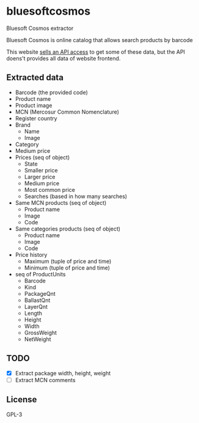 # bluesoftcosmos

Bluesoft Cosmos extractor

Bluesoft Cosmos is online catalog that allows search products by barcode

This website [sells an API access](https://cosmos.bluesoft.io/api-pricings) to get some of these data, but the API doens't provides all data of website frontend.

## Extracted data

- Barcode (the provided code)
- Product name
- Product image
- MCN (Mercosur Common Nomenclature)
- Register country
- Brand
  - Name
  - Image
- Category
- Medium price
- Prices (seq of object)
  - State
  - Smaller price
  - Larger price
  - Medium price
  - Most common price
  - Searches (based in how many searches)
- Same MCN products (seq of object)
  - Product name
  - Image
  - Code
- Same categories products (seq of object)
  - Product name
  - Image
  - Code
- Price history
  - Maximum (tuple of price and time)
  - Minimum (tuple of price and time)
- seq of ProductUnits
  - Barcode
  - Kind
  - PackageQnt
  - BallastQnt
  - LayerQnt
  - Length
  - Height
  - Width
  - GrossWeight
  - NetWeight

## TODO

- [x] Extract package width, height, weight
- [ ] Extract MCN comments

## License

GPL-3
